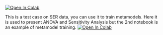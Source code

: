 [![Open In Colab](https://colab.research.google.com/assets/colab-badge.svg)](https://colab.research.google.com/github/dbetteb/early-ML/blob/master/08_CAS_TEST_SER/ANOVA_and_SA.ipynb)

This is a test case on SER data, you can use it to train metamodels. 
Here it is used to present ANOVA and Sensitivity Analysis but the 2nd notebook is an example of metamodel training.
[![Open In Colab](https://colab.research.google.com/assets/colab-badge.svg)](https://colab.research.google.com/github/dbetteb/early-ML/blob/master/08_CAS_TEST_SER/Metamodels_on_SER_data.ipynb)
